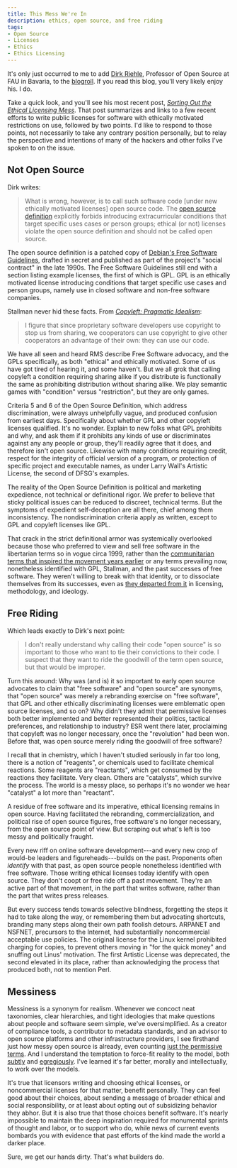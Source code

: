 ```yaml
---
title: This Mess We're In
description: ethics, open source, and free riding
tags:
- Open Source
- Licenses
- Ethics
- Ethics Licensing
---
```


It's only just occurred to me to add [Dirk Riehle](https://dirkriehle.com), Professor of Open Source at FAU in Bavaria, to the [blogroll](/blogroll.html).  If you read this blog, you'll very likely enjoy his.  I do.

Take a quick look, and you'll see his most recent post, [_Sorting Out the Ethical Licensing Mess_](https://dirkriehle.com/2020/02/27/sorting-out-the-ethical-licensing-mess/).  That post summarizes and links to a few recent efforts to write public licenses for software with ethically motivated restrictions on use, followed by two points.  I'd like to respond to those points, not necessarily to take any contrary position personally, but to relay the perspective and intentions of many of the hackers and other folks I've spoken to on the issue.

## Not Open Source

Dirk writes:

> What is wrong, however, is to call such software code [under new ethically motivated licenses] open source code.  The [open source definition](https://opensource.org/osd) explicitly forbids introducing extracurricular conditions that target specific uses cases or person groups; ethical (or not) licenses violate the open source definition and should not be called open source.

The open source definition is a patched copy of [Debian's Free Software Guidelines](https://www.debian.org/social_contract#guidelines), drafted in secret and published as part of the project's "social contract" in the late 1990s.  The Free Software Guidelines still end with a section listing example licenses, the first of which is GPL.  GPL is an ethically motivated license introducing conditions that target specific use cases and person groups, namely use in closed software and non-free software companies.

Stallman never hid these facts.  From [_Copyleft: Pragmatic Idealism_](https://www.gnu.org/philosophy/pragmatic.html):

> I figure that since proprietary software developers use copyright to stop us from sharing, we cooperators can use copyright to give other cooperators an advantage of their own: they can use our code.

We have all seen and heard RMS describe Free Software advocacy, and the GPLs specifically, as both "ethical" and ethically motivated.  Some of us have got tired of hearing it, and some haven't.  But we all grok that calling copyleft a condition requiring sharing alike if you distribute is functionally the same as prohibiting distribution without sharing alike.  We play semantic games with "condition" versus "restriction", but they are only games.

Criteria 5 and 6 of the Open Source Definition, which address discrimination, were always unhelpfully vague, and produced confusion from earliest days.  Specifically about whether GPL and other copyleft licenses qualified.  It's no wonder.  Explain to new folks what GPL prohibits and why, and ask them if it prohibits any kinds of use or discriminates against any any people or group, they'll readily agree that it does, and therefore isn't open source.  Likewise with many conditions requiring credit, respect for the integrity of official version of a program, or protection of specific project and executable names, as under Larry Wall's Artistic License, the second of DFSG's examples.

The reality of the Open Source Definition is political and marketing expedience, not technical or definitional rigor.  We prefer to believe that sticky political issues can be reduced to discreet, technical terms.  But the symptoms of expedient self-deception are all there, chief among them inconsistency.  The nondiscrimination criteria apply as written, except to GPL and copyleft licenses like GPL.

That crack in the strict definitional armor was systemically overlooked because those who preferred to view and sell free software in the libertarian terms so in vogue circa 1999, rather than the [communitarian terms that inspired the movement years earlier](https://www.oreilly.com/openbook/freedom/ch06.html) or any terms prevailing now, nonetheless identified with GPL, Stallman, and the past successes of free software.  They weren't willing to break with that identity, or to dissociate themselves from its successes, even as [they departed from it](https://www.gnu.org/philosophy/open-source-misses-the-point.en.html) in licensing, methodology, and ideology.

## Free Riding

Which leads exactly to Dirk's next point:

> I don't really understand why calling their code "open source" is so important to those who want to tie their convictions to their code.  I suspect that they want to ride the goodwill of the term open source, but that would be improper.

Turn this around:  Why was (and is) it so important to early open source advocates to claim that "free software" and "open source" are synonyms, that "open source" was merely a rebranding exercise on "free software", that GPL and other ethically discriminating licenses were emblematic open source licenses, and so on?  Why didn't they admit that permissive licenses both better implemented and better represented their politics, tactical preferences, and relationship to industry?  ESR went there later, proclaiming that copyleft was no longer necessary, once the "revolution" had been won.  Before that, was open source merely riding the goodwill of free software?

I recall that in chemistry, which I haven't studied seriously in far too long, there is a notion of "reagents", or chemicals used to facilitate chemical reactions.  Some reagents are "reactants", which get consumed by the reactions they facilitate.  Very clean.  Others are "catalysts", which survive the process.  The world is a messy place, so perhaps it's no wonder we hear "catalyst" a lot more than "reactant".

A residue of free software and its imperative, ethical licensing remains in open source.  Having facilitated the rebranding, commercialization, and political rise of open source figures, free software's no longer necessary, from the open source point of view.  But scraping out what's left is too messy and politically fraught.

Every new riff on online software development---and every new crop of would-be leaders and figureheads---builds on the past.  Proponents often _identify_ with that past, as open source people nonetheless identified with free software.  Those writing ethical licenses today identify with open source.  They don't coopt or free ride off a past movement.  They're an active part of that movement, in the part that writes software, rather than the part that writes press releases.

But every success tends towards selective blindness, forgetting the steps it had to take along the way, or remembering them but advocating shortcuts, branding many steps along their own path foolish detours.  ARPANET and NSFNET, precursors to the Internet, had substantially noncommercial acceptable use policies.  The original license for the Linux kernel prohibited charging for copies, to prevent others moving in "for the quick money" and snuffing out Linus' motivation.  The first Artistic License was deprecated, the second elevated in its place, rather than acknowledging the process that produced both, not to mention Perl.

## Messiness

Messiness is a synonym for realism.  Whenever we concoct neat taxonomies, clear hierarchies, and tight ideologies that make questions about people and software seem simple, we've oversimplified.  As a creator of compliance tools, a contributor to metadata standards, and an advisor to open source platforms and other infrastructure providers, I see firsthand just how messy open source is already, even counting [just the permissive terms](https://blueoakcouncil.org/list).  And I understand the temptation to force-fit reality to the model, both [subtly](https://blog.licensezero.com/2018/01/10/remember-you-for-it-wholesale.html) and [egregiously](https://perens.com/2018/09/01/shunning-really/).  I've learned it's far better, morally and intellectually, to work over the models.

It's true that licensors writing and choosing ethical licenses, or noncommercial licenses for that matter, benefit personally.  They can feel good about their choices, about sending a message of broader ethical and social responsibility, or at least about opting out of subsidizing behavior they abhor.  But it is also true that those choices benefit software.  It's nearly impossible to maintain the deep inspiration required for monumental sprints of thought and labor, or to support who do, while news of current events bombards you with evidence that past efforts of the kind made the world a darker place.

Sure, we get our hands dirty.  That's what builders do.
